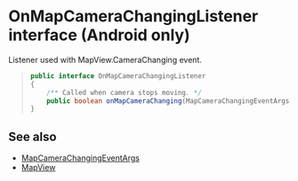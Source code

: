 
# OnMapCameraChangingListener interface (Android only)

Listener used with MapView.CameraChanging event.

>```java
> public interface OnMapCameraChangingListener
> {
>     /** Called when camera stops moving. */
>     public boolean onMapCameraChanging(MapCameraChangingEventArgs e);
> }
>```

## See also

* [MapCameraChangingEventArgs](MapCameraChangingEventArgs-class.md)
* [MapView](../MapView-class.md)